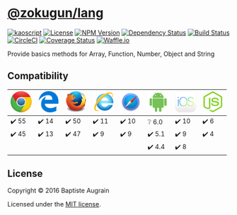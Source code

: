 [@zokugun/lang](https://github.com/ZokugunKS/lang)
=================================================================

[![kaoscript](https://img.shields.io/badge/language-kaoscript-orange.svg)](https://github.com/kaoscript/kaoscript)
[![License](https://img.shields.io/badge/license-MIT-blue.svg)](./LICENSE)
[![NPM Version](https://img.shields.io/npm/v/@zokugun/lang.svg?colorB=green)](https://www.npmjs.com/package/@zokugun/lang)
[![Dependency Status](https://badges.depfu.com/badges/3c221673253adbcd9f9672933837315e/overview.svg)](https://depfu.com/github/ZokugunKS/lang)
[![Build Status](https://travis-ci.org/ZokugunKS/lang.svg?branch=master)](https://travis-ci.org/ZokugunKS/lang)
[![CircleCI](https://circleci.com/gh/ZokugunKS/lang/tree/master.svg?style=shield)](https://circleci.com/gh/ZokugunKS/lang/tree/master)
[![Coverage Status](https://img.shields.io/coveralls/ZokugunKS/lang/master.svg)](https://coveralls.io/github/ZokugunKS/lang)
[![Waffle.io](https://img.shields.io/badge/kanban-waffle.io-blue.svg)](https://waffle.io/ZokugunKS/lang)

Provide basics methods for Array, Function, Number, Object and String

Compatibility
---------------------

| ![Chrome][chrome]      | ![Edge][edge]          | ![Firefox][firefox]    | ![IE][ie]              | ![Safari][safari]      | ![Android][android]    | ![iOS][ios]               | ![Node.js][nodejs]        |
|------------------------|------------------------|------------------------|------------------------|------------------------|------------------------|---------------------------|---------------------------|
| :heavy_check_mark: 55  | :heavy_check_mark: 14  | :heavy_check_mark: 50  | :heavy_check_mark: 11  | :heavy_check_mark: 10  | :grey_question: 6.0    | :heavy_check_mark: 10     | :heavy_check_mark: 6      |
| :heavy_check_mark: 45  | :heavy_check_mark: 13  | :heavy_check_mark: 47  | :heavy_check_mark: 9   | :heavy_check_mark: 9   | :heavy_check_mark: 5.1 | :heavy_check_mark: 9      | :heavy_check_mark: 4      |
|                        |                        |                        |                        |                        | :heavy_check_mark: 4.4 | :heavy_check_mark: 8      |                           |

License
-------

Copyright &copy; 2016 Baptiste Augrain

Licensed under the [MIT license](http://www.opensource.org/licenses/mit-license.php).

[chrome]: https://github.com/daiyam/assets/raw/master/icons/48/browser_chrome.png "Chrome"
[edge]: https://github.com/daiyam/assets/raw/master/icons/48/browser_edge.png "Edge"
[firefox]: https://github.com/daiyam/assets/raw/master/icons/48/browser_firefox.png "Firefox"
[ie]: https://github.com/daiyam/assets/raw/master/icons/48/browser_ie.png "IE"
[safari]: https://github.com/daiyam/assets/raw/master/icons/48/browser_safari.png "Safari"
[android]: https://github.com/daiyam/assets/raw/master/icons/48/os_android.png "Android"
[ios]: https://github.com/daiyam/assets/raw/master/icons/48/os_ios.png "iOS"
[nodejs]: https://github.com/daiyam/assets/raw/master/icons/48/runtime_nodejs.png "Node.js"